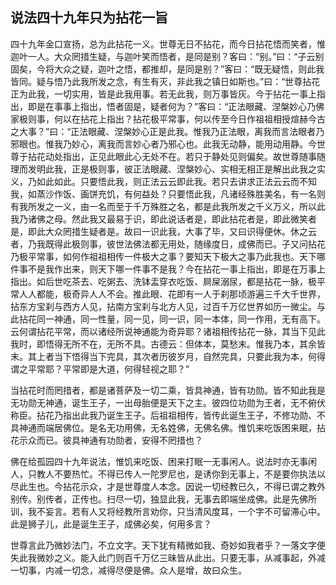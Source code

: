 ##  说法四十九年只为拈花一旨

四十九年金口宣扬，总为此拈花一义。世尊无日不拈花，而今日拈花悟而笑者，惟迦叶一人。大众罔措生疑，与迦叶笑而悟者，是同是别？客曰：“别。”曰：“子云别固矣，今将大众之疑，迦叶之悟，都推却，是同是别？”客曰：“既无疑悟，则此我皆同。疑与悟乃此我所发之念，有生有灭，非此我之镇日如斯也。”曰：“世尊拈花正为此我，一切实用，皆是此我用事。若无此我，则万事皆灰。今于拈花一事上指出，即是在事事上指出，悟者固是，疑者何为？”客曰：“正法眼藏、涅槃妙心乃佛家极则事，何以在拈花上指出？拈花极平常事，何以传至今日作祖祖相授煊赫今古之大事？”曰：“正法眼藏、涅槃妙心正是此我。惟我乃正法眼，离我而言法眼者乃邪眼也。惟我乃妙心，离我而言妙心者乃邪心也。此我无动静，能用动用静。今世尊于拈花动处指出，正见此眼此心无处不在。若只于静处见则偏矣。故世尊随事随理而发明此我，正是极则事，彼正法眼藏、涅槃妙心、实相无相正是解出此我之实义，乃如此如此。只要悟此我，则正法云云即此我。若只去讲求正法云云而不知我，如蒸沙作饭、画饼充饥，有何益处？只要悟此我，凡诸经殊胜美名，有一名则有我所发之一义，由一名而至于千万殊胜之名，都是此我所发之千义万义，所以此我乃诸佛之母。然此我又最易于识，即此说话者是，即此拈花者是，即此微笑者是，即此大众罔措生疑者是。故曰一识此我，大事了毕，又曰识得便休。休之云者，乃我既得此极则事，彼世法佛法都无用处，随缘度日，成佛而已。子又问拈花乃极平常事，如何作祖祖相传一件极大之事？要知天下极大之事乃此我也。天下哪件事不是我作出来，则天下哪一件事不是我？今在拈花一事上指出，即是在万事上指出。如后世吃茶去、吃粥去、洗钵盂穿衣吃饭、屙屎溺尿，都是拈花一脉，极平常人人都能，极奇异人人不会。推此眼、花即有一人于刹那顷游遍三千大千世界，拈东方宝刹与西方人见，拈南方宝刹与北方人见，过百千万亿世界如历一微尘。与此拈花同一神通，同一性量，同一见，同一识，同一本体，同一作用，无有高下。云何谓拈花平常，而以诸经所说神通能为奇异耶？诸祖相传拈花一脉，其当下见此我时，即悟得无所不在，无所不具。古德云：但体本，莫愁末。惟我乃本，其余皆末。其上者当下悟得当下完具，其次者历彼岁月，自然完具，只要此我为本，何得谓之平常耶？平常即是大道，何得轻视之耶？”

当拈花时而罔措者，都是诸菩萨及一切二乘，皆具神通，皆有功勋。皆不知此我是无功勋无神通，诞生王子，一出母胎便是天下之主。彼四位功勋为王者，无不俯伏称臣。拈花乃指出此我乃诞生王子。后祖祖相传，皆传此诞生王子，不修功勋、不具神通而端居佛位。是名无功用佛，无名姓佛，无佛名佛。惟饥来吃饭困来眠，拈花示众而已。彼具神通有功勋者，安得不罔措也？

佛在给孤园四十九年说法，惟饥来吃饭、困来打眠一无事闲人。说法时亦无事闲人，只教人不要热忙。不得已传人一陀罗尼也，是诱你到无事上，不是要你执法以尽此生也。今拈花示众，才是世尊度人本念。因说一切经教已久，不得已谓之教外别传。别传者，正传也。扫尽一切，独显此我，无事去即端坐成佛。此是先佛所训，我不妄言。若有人又将经教所言劝你，只当清风度耳，一个字不可留滞心中。此是狮子儿，此是诞生王子，成佛必矣，何用多言？

世尊言此乃微妙法门，不立文字。天下犹有精微如我、奇妙如我者乎？一落文字便失此我微妙之义。能入此门则百千万亿三昧皆从此出。只要无事，从减事起，外减一切事，内减一切念，减得尽便是佛。众人是增，故曰众生。
